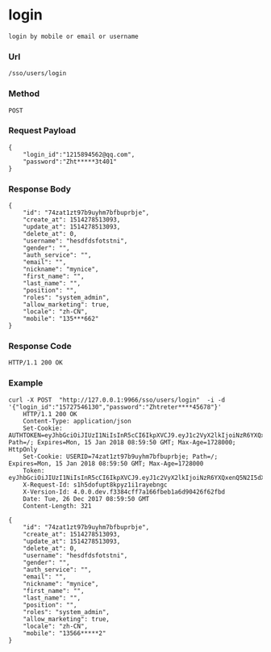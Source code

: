 # login
    login by mobile or email or username
### Url
    /sso/users/login
    
### Method
    POST

### Request Payload
    {
        "login_id":"1215894562@qq.com",
        "password":"Zht*****3t401"
    }

### Response Body
    {
        "id": "74zat1zt97b9uyhm7bfbuprbje",
        "create_at": 1514278513093,
        "update_at": 1514278513093,
        "delete_at": 0,
        "username": "hesdfdsfotstni",
        "gender": "",
        "auth_service": "",
        "email": "",
        "nickname": "mynice",
        "first_name": "",
        "last_name": "",
        "position": "",
        "roles": "system_admin",
        "allow_marketing": true,
        "locale": "zh-CN",
        "mobile": "135***662"
    }
    
### Response Code
    HTTP/1.1 200 OK

### Example
    curl -X POST  "http://127.0.0.1:9966/sso/users/login"  -i -d '{"login_id":"15727546130","password":"Zhtreter****45678"}'
        HTTP/1.1 200 OK
        Content-Type: application/json
        Set-Cookie: AUTHTOKEN=eyJhbGciOiJIUzI1NiIsInR5cCI6IkpXVCJ9.eyJ1c2VyX2lkIjoiNzR6YXQxenQ5N2I5dXlobTdiZmJ1cHJiamUiLCJyb2xlcyI6InN5c3RlbV9hZG1pbiIsInByb3BzIjp7ImJyb3dzZXIiOiJjdXJsLzcuNDcuMCIsIm9zIjoidW5rbm93biIsInBsYXRmb3JtIjoidW5rbm93biJ9LCJleHAiOjE1MTYwMDY3OTAsImlhdCI6MTUxNDI3ODc5MCwiaXNzIjoid3d3LmFjY3VybWUuY29tIn0.si7qPIYV4n3xRzyDgeVWRFCiHnfkkwGbRsFJQpSlF_o; Path=/; Expires=Mon, 15 Jan 2018 08:59:50 GMT; Max-Age=1728000; HttpOnly
        Set-Cookie: USERID=74zat1zt97b9uyhm7bfbuprbje; Path=/; Expires=Mon, 15 Jan 2018 08:59:50 GMT; Max-Age=1728000
        Token: eyJhbGciOiJIUzI1NiIsInR5cCI6IkpXVCJ9.eyJ1c2VyX2lkIjoiNzR6YXQxenQ5N2I5dXlobTdiZmJ1cHJiamUiLCJyb2xlcyI6InN5c3RlbV9hZG1pbiIsInByb3BzIjp7ImJyb3dzZXIiOiJjdXJsLzcuNDcuMCIsIm9zIjoidW5rbm93biIsInBsYXRmb3JtIjoidW5rbm93biJ9LCJleHAiOjE1MTYwMDY3OTAsImlhdCI6MTUxNDI3ODc5MCwiaXNzIjoid3d3LmFjY3VybWUuY29tIn0.si7qPIYV4n3xRzyDgeVWRFCiHnfkkwGbRsFJQpSlF_o
        X-Request-Id: s1h5dofupt8kpyz1i1rayebngc
        X-Version-Id: 4.0.0.dev.f3384cff7a166fbeb1a6d90426f62fbd
        Date: Tue, 26 Dec 2017 08:59:50 GMT
        Content-Length: 321

    {
        "id": "74zat1zt97b9uyhm7bfbuprbje",
        "create_at": 1514278513093,
        "update_at": 1514278513093,
        "delete_at": 0,
        "username": "hesdfdsfotstni",
        "gender": "",
        "auth_service": "",
        "email": "",
        "nickname": "mynice",
        "first_name": "",
        "last_name": "",
        "position": "",
        "roles": "system_admin",
        "allow_marketing": true,
        "locale": "zh-CN",
        "mobile": "13566*****2"
    }
